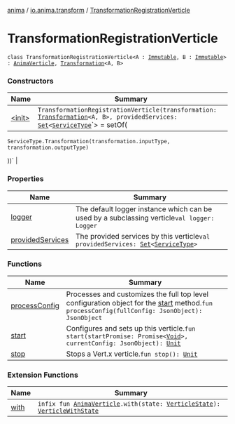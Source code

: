 [anima](../../index.md) / [io.anima.transform](../index.md) / [TransformationRegistrationVerticle](./index.md)

# TransformationRegistrationVerticle

`class TransformationRegistrationVerticle<A : `[`Immutable`](../-immutable/index.md)`, B : `[`Immutable`](../-immutable/index.md)`> : `[`AnimaVerticle`](../../io.anima/-anima-verticle/index.md)`, `[`Transformation`](../-transformation/index.md)`<A, B>`

### Constructors

| Name | Summary |
|---|---|
| [&lt;init&gt;](-init-.md) | `TransformationRegistrationVerticle(transformation: `[`Transformation`](../-transformation/index.md)`<A, B>, providedServices: `[`Set`](https://kotlinlang.org/api/latest/jvm/stdlib/kotlin.collections/-set/index.html)`<`[`ServiceType`](../../io.anima/-service-type/index.md)`> = setOf(
    ServiceType.Transformation(transformation.inputType, transformation.outputType)
  ))` |

### Properties

| Name | Summary |
|---|---|
| [logger](logger.md) | The default logger instance which can be used by a subclassing verticle`val logger: Logger` |
| [providedServices](provided-services.md) | The provided services by this verticle`val providedServices: `[`Set`](https://kotlinlang.org/api/latest/jvm/stdlib/kotlin.collections/-set/index.html)`<`[`ServiceType`](../../io.anima/-service-type/index.md)`>` |

### Functions

| Name | Summary |
|---|---|
| [processConfig](process-config.md) | Processes and customizes the full top level configuration object for the [start](../../io.anima/-anima-verticle/start.md) method.`fun processConfig(fullConfig: JsonObject): JsonObject` |
| [start](start.md) | Configures and sets up this verticle.`fun start(startPromise: Promise<`[`Void`](https://docs.oracle.com/javase/6/docs/api/java/lang/Void.html)`>, currentConfig: JsonObject): `[`Unit`](https://kotlinlang.org/api/latest/jvm/stdlib/kotlin/-unit/index.html) |
| [stop](stop.md) | Stops a Vert.x verticle.`fun stop(): `[`Unit`](https://kotlinlang.org/api/latest/jvm/stdlib/kotlin/-unit/index.html) |

### Extension Functions

| Name | Summary |
|---|---|
| [with](../../io.anima/with.md) | `infix fun `[`AnimaVerticle`](../../io.anima/-anima-verticle/index.md)`.with(state: `[`VerticleState`](../../io.anima/-verticle-state/index.md)`): `[`VerticleWithState`](../../io.anima/-verticle-with-state/index.md) |
